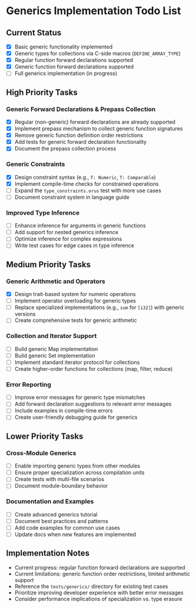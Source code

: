 <!-- filepath: /Users/hierat/Documents/Development/learning/orus_lang/docs/GENERICS.md -->
# Generics Implementation Todo List

## Current Status
- [x] Basic generic functionality implemented
- [x] Generic types for collections via C-side macros (`DEFINE_ARRAY_TYPE`)
- [x] Regular function forward declarations supported
- [x] Generic function forward declarations supported
- [ ] Full generics implementation (in progress)

## High Priority Tasks

### Generic Forward Declarations & Prepass Collection
- [x] Regular (non-generic) forward declarations are already supported
- [x] Implement prepass mechanism to collect generic function signatures
- [x] Remove generic function definition order restrictions
- [x] Add tests for generic forward declaration functionality
- [x] Document the prepass collection process

### Generic Constraints
- [x] Design constraint syntax (e.g., `T: Numeric`, `T: Comparable`)
- [x] Implement compile-time checks for constrained operations
- [ ] Expand the `type_constraints.orus` test with more use cases
- [ ] Document constraint system in language guide

### Improved Type Inference
- [ ] Enhance inference for arguments in generic functions
- [ ] Add support for nested generics inference
- [ ] Optimize inference for complex expressions
- [ ] Write test cases for edge cases in type inference

## Medium Priority Tasks

### Generic Arithmetic and Operators
- [x] Design trait-based system for numeric operations
- [ ] Implement operator overloading for generic types
- [ ] Replace specialized implementations (e.g., `sum` for `[i32]`) with generic versions
- [ ] Create comprehensive tests for generic arithmetic

### Collection and Iterator Support
- [ ] Build generic Map implementation
- [ ] Build generic Set implementation
- [ ] Implement standard iterator protocol for collections
- [ ] Create higher-order functions for collections (map, filter, reduce)

### Error Reporting
- [ ] Improve error messages for generic type mismatches
- [ ] Add forward declaration suggestions to relevant error messages
- [ ] Include examples in compile-time errors
- [ ] Create user-friendly debugging guide for generics

## Lower Priority Tasks

### Cross-Module Generics
- [ ] Enable importing generic types from other modules
- [ ] Ensure proper specialization across compilation units
- [ ] Create tests with multi-file scenarios
- [ ] Document module-boundary behavior

### Documentation and Examples
- [ ] Create advanced generics tutorial
- [ ] Document best practices and patterns
- [ ] Add code examples for common use cases
- [ ] Update docs when new features are implemented

## Implementation Notes
* Current progress: regular function forward declarations are supported
* Current limitations: generic function order restrictions, limited arithmetic support
* Reference the `tests/generics/` directory for existing test cases
* Prioritize improving developer experience with better error messages
* Consider performance implications of specialization vs. type erasure
